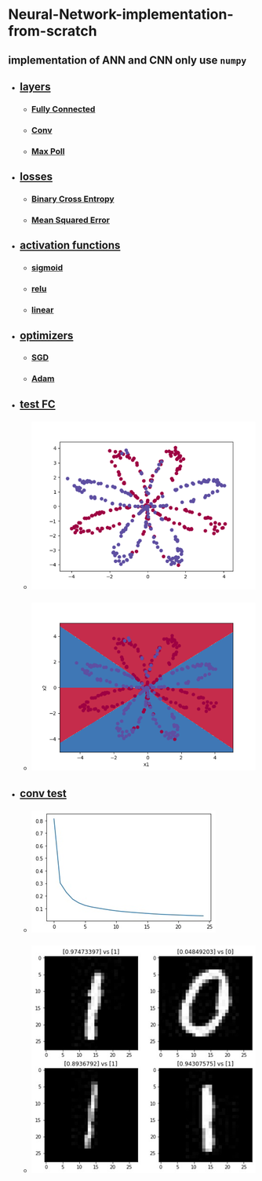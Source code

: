 # Neural-Network-implementation-from-scratch

##  implementation of ANN and CNN only use `numpy`

*   ##  [layers](./layers/)
    *   ### [Fully Connected](./layers/FullyConnected.py)
    *   ### [Conv](./layers/Convolution.py)
    *   ### [Max Poll](./layers/MaxPoolling.py)

*   ##  [losses](./losses/)
    *   ### [Binary Cross Entropy](./losses/BinaryCrossEntropy.py)
    *   ### [Mean Squared Error](./losses/MeanSquaredError.py)

*   ##  [activation functions](./activations/)
    *   ### [sigmoid](./activations/sigmoid.py)
    *   ### [relu](./activations/sigmoid.py)
    *   ### [linear](./activations/linear.py)

*   ##  [optimizers](./optimizers/)
    *   ### [SGD](./optimizers/GradientDescent.py)
    *   ### [Adam](./optimizers/ADAM.py)

*   ##  [test FC](./main.py)
    *   ### ![data](./images/data.png)
    *   ### ![result](./images/result.png)

*   ##  [conv test](./test.py)
    *   ### ![cost](./images/plot.jpg)
    *   ### ![result](./images/conv_result.jpg)
